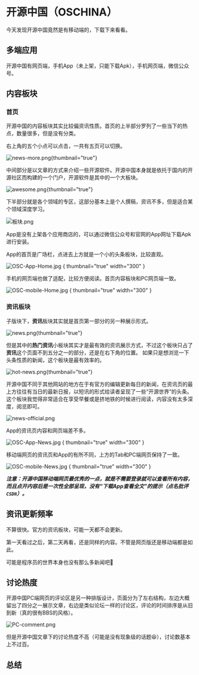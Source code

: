 # 开源中国（OSCHINA）

今天发现开源中国竟然是有移动端的，下载下来看看。

## 多端应用

开源中国有网页端，手机App（未上架，只能下载Apk），手机网页端，微信公众号。

## 内容板块

### 首页

开源中国的内容板块其实比较偏资讯性质。首页的上半部分罗列了一些当下的热点，数量很多，但是没有分类。

右上角的五个小点可以点击，一共有五页可以切换。

![news-more.png](news-more.png){thumbnail="true"}

中间部分是以文章的方式来介绍一些开源软件。开源中国本身就是依托于国内的开源社区而构建的一个门户，开源软件是其中的一个大板块。

![awesome.png](awesome.png){thumbnail="true"}

下半部分就是各个领域的专区，这部分基本上是个人撰稿，资讯不多，但是适合某个领域深度学习。

![板块.png](板块.png)

App是没有上架各个应用商店的，可以通过微信公众号和官网的App网址下载Apk进行安装。

App的首页是广场栏，点进去上方就是一个小的头条板块，比较直观。

![OSC-App-Home.jpg](OSC-App-Home.jpg) { thumbnail="true" width="300" }

手机的网页端也做了适配，比较方便阅读。首页内容板块和PC网页端一致。

![OSC-mobile-Home.jpg](OSC-mobile-Home.jpg) { thumbnail="true" width="300" }

### 资讯板块

子版块下，**资讯**板块其实就是首页第一部分的另一种展示形式。

![news.png](news.png){thumbnail="true"}

但是其中的**热门资讯**小板块其实才是最有效的资讯展示方式，不过这个板块只占了**资讯**这个页面不到五分之一的部分，还是在右下角的位置。
如果只是想浏览一下头条性质的新闻，这个板块是最有效率的。

![hot-news.png](hot-news.png){thumbnail="true"}

开源中国不同于其他网站的地方在于有官方的编辑更新每日的新闻，在资讯页的最上方往往有当日的最新日报，以短讯的形式给读者呈现了一些“开源世界”的头条。
这个板块我觉得非常适合在享受早餐或是挤地铁的时候进行阅读，内容没有太多深度，阅览即可。

![news-official.png](news-official.png)

App的资讯页内容和网页端差不多。

![OSC-App-News.jpg](OSC-App-News.jpg) { thumbnail="true" width="300" }

移动端网页的资讯页和App的有所不同，上方的Tab和PC端网页保持了一致。

![OSC-mobile-News.jpg](OSC-mobile-News.jpg) { thumbnail="true" width="300" }

***注意：开源中国移动端网页最优秀的一点，就是不需要登录就可以查看所有内容，而且点开内容后是一次性全部呈现，没有“下载App查看全文”的提示（点名批评`CSDN`）。***

## 资讯更新频率

不算很快。官方的资讯板块，可能一天都不会更新。

第一天看过之后，第二天再看，还是同样的内容。不管是网页版还是移动端都是如此。

可能是程序员的世界本身也没有那么多新闻吧🤔

## 讨论热度

开源中国PC端网页的评论区是另一种排版设计，页面分为了左右结构，左边大概留出了四分之一展示文章，右边是类似论坛一样的讨论区，评论的时间排序是从旧到新（真的很有BBS的风格）。

![PC-comment.png](PC-comment.png)

但是开源中国文章下的讨论热度不高（可能是没有现象级的话题😆），讨论数基本上不过百。

## 总结

